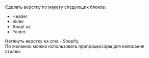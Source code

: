 Сделать верстку по [макету](https://www.figma.com/file/IKV5EpKnlQLADlx8XoC0jY/%D0%9A%D0%B5%D1%80%D0%B0%D0%BC%D0%B8%D0%BA%D1%8A-(Copy)?node-id=0%3A1&t=ZYsYgM8s59HhP7tW-0) следующих блоков: 
- Header
- Slider
- About us
- Footer.  

Натянуть верстку на cms  - Shopify.  
По желанию можно использовать препроцессоры для написания стилей. 

